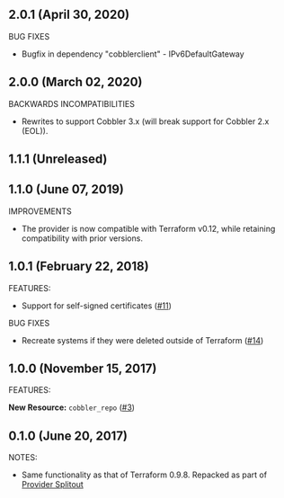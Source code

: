 ## 2.0.1 (April 30, 2020)

BUG FIXES

* Bugfix in dependency "cobblerclient" - IPv6DefaultGateway

## 2.0.0 (March 02, 2020)

BACKWARDS INCOMPATIBILITIES

* Rewrites to support Cobbler 3.x (will break support for Cobbler 2.x (EOL)).

## 1.1.1 (Unreleased)

## 1.1.0 (June 07, 2019)

IMPROVEMENTS

* The provider is now compatible with Terraform v0.12, while retaining compatibility with prior versions.

## 1.0.1 (February 22, 2018)

FEATURES:

* Support for self-signed certificates ([#11](https://github.com/terraform-providers/terraform-provider-cobbler/issues/11))

BUG FIXES

* Recreate systems if they were deleted outside of Terraform ([#14](https://github.com/terraform-providers/terraform-provider-cobbler/issues/14))

## 1.0.0 (November 15, 2017)

FEATURES:

__New Resource:__ `cobbler_repo` ([#3](https://github.com/terraform-providers/terraform-provider-cobbler/issues/3))

## 0.1.0 (June 20, 2017)

NOTES:

* Same functionality as that of Terraform 0.9.8. Repacked as part of [Provider Splitout](https://www.hashicorp.com/blog/upcoming-provider-changes-in-terraform-0-10/)
